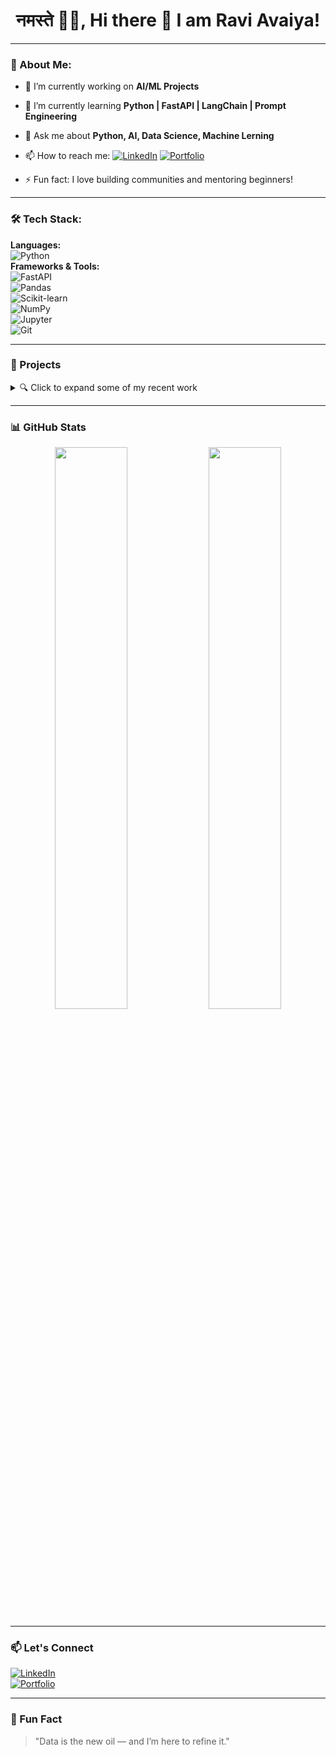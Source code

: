 <h1 align="center">नमस्ते 🙏🏻, Hi there 👋 I am Ravi Avaiya!</h1>

---

### 🚀 About Me:
- 🔭 I’m currently working on **AI/ML Projects**
- 🌱 I’m currently learning **Python | FastAPI | LangChain | Prompt Engineering**
- 💬 Ask me about **Python, AI, Data Science, Machine Lerning**
- 📫 How to reach me: [![LinkedIn](https://img.shields.io/badge/LinkedIn-blue?logo=linkedin)](https://linkedin.com/in/raviavaiya)
[![Portfolio](https://img.shields.io/badge/Visit-Portfolio-green)](https://raviavaiya-portfolio.vercel.app/)

- ⚡ Fun fact: I love building communities and mentoring beginners!

---

### 🛠️ Tech Stack:
**Languages:**  
![Python](https://img.shields.io/badge/Python-3776AB?style=for-the-badge&logo=python&logoColor=white)  
**Frameworks & Tools:**  
![FastAPI](https://img.shields.io/badge/FastAPI-005571?style=for-the-badge&logo=fastapi)  
![Pandas](https://img.shields.io/badge/Pandas-150458?style=for-the-badge&logo=pandas&logoColor=white)  
![Scikit-learn](https://img.shields.io/badge/Scikit--learn-F7931E?style=for-the-badge&logo=scikitlearn&logoColor=white)  
![NumPy](https://img.shields.io/badge/NumPy-013243?style=for-the-badge&logo=numpy&logoColor=white)  
![Jupyter](https://img.shields.io/badge/Jupyter-F37626?style=for-the-badge&logo=jupyter&logoColor=white)  
![Git](https://img.shields.io/badge/Git-F05032?style=for-the-badge&logo=git&logoColor=white)


---

### 💼 Projects

<details>
<summary>🔍 Click to expand some of my recent work</summary>

- 🧠 **Salary Prediction Model** using Scikit-learn
- ☁️ **Weather Summary Classification** – NLP and Text Mining
- 🧪 **Car Price Predictor** with Linear Regression
- 🚀 **FastAPI Deployment** of ML Models
- 📈 **EDA Dashboards** using Plotly and Pandas

</details>

---

### 📊 GitHub Stats

<p align="center">
  <img src="https://github-readme-stats.vercel.app/api?username=raviavaiya&show_icons=true&theme=radical" width="48%">
  <img src="https://github-readme-streak-stats.herokuapp.com/?user=raviavaiya&theme=radical" width="48%">
</p>

---

### 📫 Let's Connect

[![LinkedIn](https://img.shields.io/badge/LinkedIn-blue?style=for-the-badge&logo=linkedin)](https://linkedin.com/in/raviavaiya)  
[![Portfolio](https://img.shields.io/badge/MyPortfolio-Website-green?style=for-the-badge)](https://raviavaiya-portfolio.vercel.app/)

---
### 🎯 Fun Fact

> "Data is the new oil — and I’m here to refine it."


